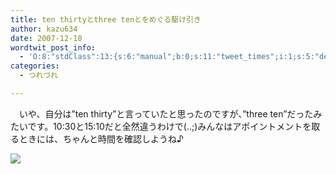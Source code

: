 ```yaml
---
title: ten thirtyとthree tenとをめぐる駆け引き
author: kazu634
date: 2007-12-18
wordtwit_post_info:
  - 'O:8:"stdClass":13:{s:6:"manual";b:0;s:11:"tweet_times";i:1;s:5:"delay";i:0;s:7:"enabled";i:1;s:10:"separation";s:2:"60";s:7:"version";s:3:"3.7";s:14:"tweet_template";b:0;s:6:"status";i:2;s:6:"result";a:0:{}s:13:"tweet_counter";i:2;s:13:"tweet_log_ids";a:1:{i:0;i:3489;}s:9:"hash_tags";a:0:{}s:8:"accounts";a:1:{i:0;s:7:"kazu634";}}'
categories:
  - つれづれ

---
```

<div class="section">
<p>
    　いや、自分は&#8221;ten thirty&#8221;と言っていたと思ったのですが、&#8221;three ten&#8221;だったみたいです。10:30と15:10だと全然違うわけで(..;)みんなはアポイントメントを取るときには、ちゃんと時間を確認しようね♪
</p>
  
<p>
<center>
</center>
</p>
  
<p>
<a href="http://flickr.com/photos/bhaskardutta/1366747977/" onclick="__gaTracker('send', 'event', 'outbound-article', 'http://flickr.com/photos/bhaskardutta/1366747977/', '');" title="Being Amiss"><img src="http://farm2.static.flickr.com/1054/1366747977_fe1c9f4cc6_m.jpg" /></a>
</p></p>
</div>

